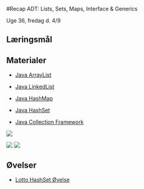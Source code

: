 <!-- JS use if these pages are used as githubpages. can be deleted if used elsewhere -->
<script src="https://code.jquery.com/jquery-3.2.1.min.js"></script>
<script src="script.js"></script>

#Recap ADT: Lists, Sets, Maps, Interface & Generics

Uge 36, fredag d. 4/9   

## Læringsmål

## Materialer
* [Java ArrayList](https://www.w3schools.com/java/java_arraylist.asp)
* [Java LinkedList](https://www.w3schools.com/java/java_linkedlist.asp)
* [Java HashMap](https://www.w3schools.com/java/java_hashmap.asp)
* [Java HashSet](https://www.w3schools.com/java/java_hashset.asp)


* [Java Collection Framework](/img/JavaCollectionFramework.png)


![](/img/JavaCollectionFramework.png)

![](/img/Set_operations.png)
![](/img/Set_operation.png)




## Øvelser

* [Lotto HashSet Øvelse](w36_lotto_ex.md)
